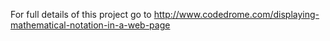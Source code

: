 For full details of this project go to
http://www.codedrome.com/displaying-mathematical-notation-in-a-web-page
